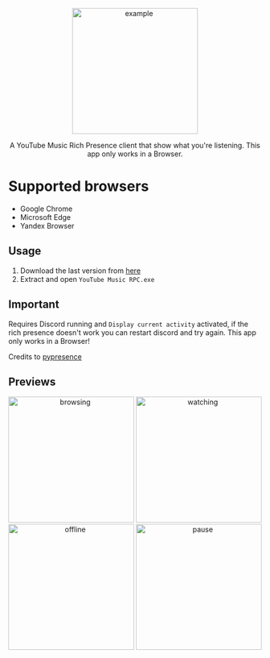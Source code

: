 <p align="center">
<img src="https://github.com/manucabral/YoutubeMusicRPC/blob/main/assets/logo.png?raw=true" width="250" title="example">
</p>

<p align="center">
   A YouTube Music Rich Presence client that show what you're listening.
   This app only works in a Browser.
</p>

# Supported browsers
- Google Chrome
- Microsoft Edge
- Yandex Browser

## Usage
1. Download the last version from [here](https://github.com/manucabral/YoutubeMusicRPC/releases)
3. Extract and open `YouTube Music RPC.exe`

## Important
Requires Discord running and `Display current activity` activated, if the rich presence doesn't work you can restart discord and try again. This app only works in a Browser!

Credits to [pypresence](https://github.com/qwertyquerty/pypresence)

## Previews

<p align="center"> 
<img src="https://github.com/manucabral/YoutubeMusicRPC/blob/main/assets/inmenu.png?raw=true" width="250" title="browsing">
<img src="https://github.com/manucabral/YoutubeMusicRPC/blob/main/assets/listening.png?raw=true" width="250" title="watching">
<img src="https://github.com/manucabral/YoutubeMusicRPC/blob/main/assets/offline.png?raw=true" width="250" title="offline">
<img src="https://github.com/manucabral/YouTubeMusicRPC/blob/main/assets/pause.png?raw=true" width="250" title="pause">
</p>
